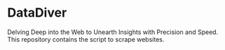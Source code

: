 # DataDiver
Delving Deep into the Web to Unearth Insights with Precision and Speed. This repository contains the script to scrape websites.
